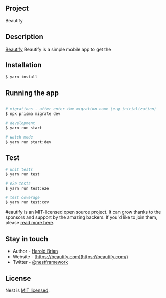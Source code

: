 ## Project
Beautify

## Description

[Beautify](https://beautify.com) Beautify is a simple mobile app to get the 

## Installation

```bash
$ yarn install
```

## Running the app

```bash

# migrations - after enter the migration name (e.g initialization)
$ npx prisma migrate dev

# development
$ yarn run start

# watch mode
$ yarn run start:dev
```

## Test

```bash
# unit tests
$ yarn run test

# e2e tests
$ yarn run test:e2e

# test coverage
$ yarn run test:cov
```

#eautify is an MIT-licensed open source project. It can grow thanks to the sponsors and support by the amazing backers. If you'd like to join them, please [read more here](https://docs.nestjs.com/support).

## Stay in touch
- Author - [Harold Brian](https://beautify.com)
- Website - [https://beautify.com](https://beautify.com/)
- Twitter - [@nestframework](https://twitter.com/beautify)

## License

Nest is [MIT licensed](LICENSE).
